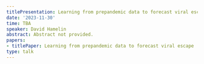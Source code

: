 ```yaml
---
titlePresentation: Learning from prepandemic data to forecast viral escape
date: '2023-11-30'
time: TBA
speaker: David Hamelin
abstract: Abstract not provided.
papers:
- titlePaper: Learning from prepandemic data to forecast viral escape
type: talk
---
```

